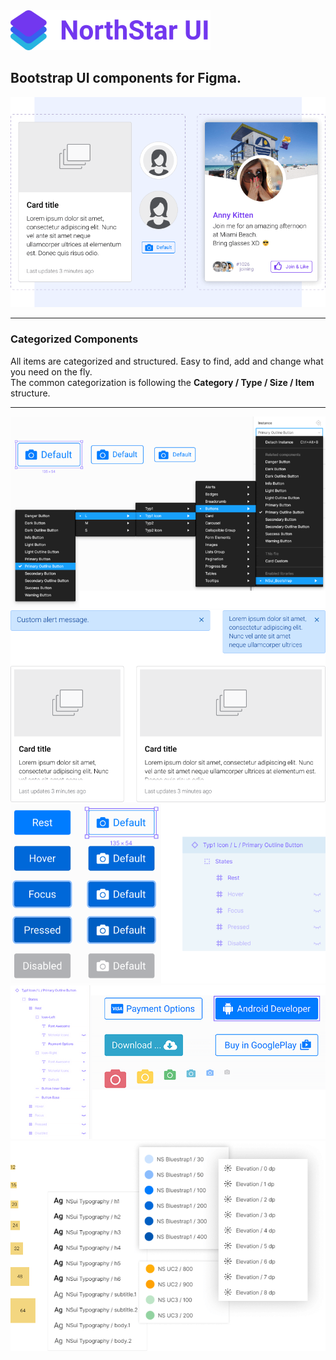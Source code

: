 <img src="https://github.com/sg1asgard/northstarui/blob/master/logo-nsui-v2.svg" height="64" alt="NorthStarUI" />
<h2>Bootstrap UI components for Figma.</h2>


<img src="https://github.com/sg1asgard/northstarui/blob/master/demo-asset-header2.png" />
<hr />

### Categorized Components
<p>All items are categorized and structured. Easy to find, add and change what you need on the fly.
  <br />
  The common categorization is following the <b>Category / Type / Size / Item</b> structure.</p>

<hr />
<img src="https://github.com/sg1asgard/northstarui/blob/master/components-groups.png" />
<img src="https://github.com/sg1asgard/northstarui/blob/master/responsive-components.png" />
<img src="https://github.com/sg1asgard/northstarui/blob/master/items-states.png" />
<img src="https://github.com/sg1asgard/northstarui/blob/master/icons-options.png" />
<img src="https://github.com/sg1asgard/northstarui/blob/master/utilities-styles.png" />
